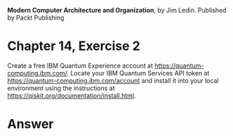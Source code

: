 __Modern Computer Architecture and Organization__, by Jim Ledin. Published by Packt Publishing
# Chapter 14, Exercise 2

Create a free IBM Quantum Experience account at https://quantum-computing.ibm.com/. Locate your IBM Quantum Services API token at https://quantum-computing.ibm.com/account and install it into your local environment using the instructions at https://qiskit.org/documentation/install.html.

# Answer
